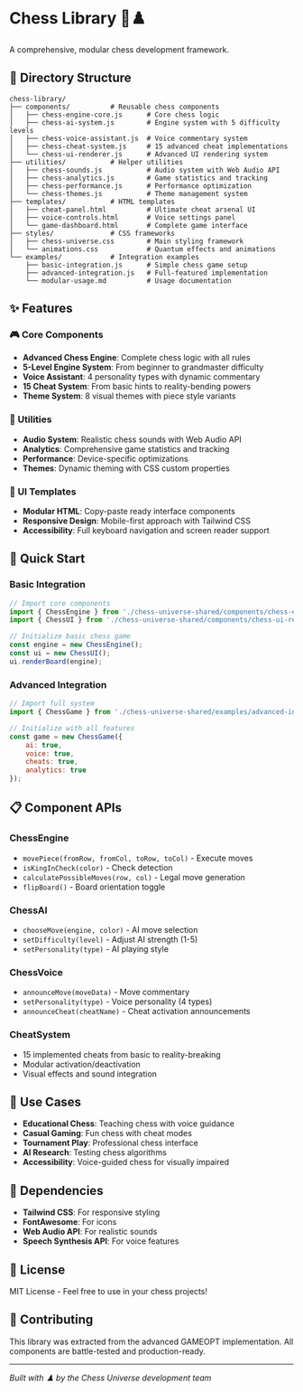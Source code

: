 # Chess Library 🏰♟️

A comprehensive, modular chess development framework.

## 📁 Directory Structure

```
chess-library/
├── components/          # Reusable chess components
│   ├── chess-engine-core.js      # Core chess logic
│   ├── chess-ai-system.js        # Engine system with 5 difficulty levels
│   ├── chess-voice-assistant.js  # Voice commentary system
│   ├── chess-cheat-system.js     # 15 advanced cheat implementations
│   └── chess-ui-renderer.js      # Advanced UI rendering system
├── utilities/           # Helper utilities
│   ├── chess-sounds.js           # Audio system with Web Audio API
│   ├── chess-analytics.js        # Game statistics and tracking
│   ├── chess-performance.js      # Performance optimization
│   └── chess-themes.js           # Theme management system
├── templates/           # HTML templates
│   ├── cheat-panel.html          # Ultimate cheat arsenal UI
│   ├── voice-controls.html       # Voice settings panel
│   └── game-dashboard.html       # Complete game interface
├── styles/              # CSS frameworks
│   ├── chess-universe.css        # Main styling framework
│   └── animations.css            # Quantum effects and animations
└── examples/            # Integration examples
    ├── basic-integration.js      # Simple chess game setup
    ├── advanced-integration.js   # Full-featured implementation
    └── modular-usage.md          # Usage documentation
```

## ✨ Features

### 🎮 Core Components
- **Advanced Chess Engine**: Complete chess logic with all rules
- **5-Level Engine System**: From beginner to grandmaster difficulty
- **Voice Assistant**: 4 personality types with dynamic commentary
- **15 Cheat System**: From basic hints to reality-bending powers
- **Theme System**: 8 visual themes with piece style variants

### 🔧 Utilities
- **Audio System**: Realistic chess sounds with Web Audio API
- **Analytics**: Comprehensive game statistics and tracking
- **Performance**: Device-specific optimizations
- **Themes**: Dynamic theming with CSS custom properties

### 🎨 UI Templates
- **Modular HTML**: Copy-paste ready interface components
- **Responsive Design**: Mobile-first approach with Tailwind CSS
- **Accessibility**: Full keyboard navigation and screen reader support

## 🚀 Quick Start

### Basic Integration
```javascript
// Import core components
import { ChessEngine } from './chess-universe-shared/components/chess-engine-core.js';
import { ChessUI } from './chess-universe-shared/components/chess-ui-renderer.js';

// Initialize basic chess game
const engine = new ChessEngine();
const ui = new ChessUI();
ui.renderBoard(engine);
```

### Advanced Integration
```javascript
// Import full system
import { ChessGame } from './chess-universe-shared/examples/advanced-integration.js';

// Initialize with all features
const game = new ChessGame({
    ai: true,
    voice: true,
    cheats: true,
    analytics: true
});
```

## 📋 Component APIs

### ChessEngine
- `movePiece(fromRow, fromCol, toRow, toCol)` - Execute moves
- `isKingInCheck(color)` - Check detection
- `calculatePossibleMoves(row, col)` - Legal move generation
- `flipBoard()` - Board orientation toggle

### ChessAI
- `chooseMove(engine, color)` - AI move selection
- `setDifficulty(level)` - Adjust AI strength (1-5)
- `setPersonality(type)` - AI playing style

### ChessVoice
- `announceMove(moveData)` - Move commentary
- `setPersonality(type)` - Voice personality (4 types)
- `announceCheat(cheatName)` - Cheat activation announcements

### CheatSystem
- 15 implemented cheats from basic to reality-breaking
- Modular activation/deactivation
- Visual effects and sound integration

## 🎯 Use Cases

- **Educational Chess**: Teaching chess with voice guidance
- **Casual Gaming**: Fun chess with cheat modes
- **Tournament Play**: Professional chess interface
- **AI Research**: Testing chess algorithms
- **Accessibility**: Voice-guided chess for visually impaired

## 🔗 Dependencies

- **Tailwind CSS**: For responsive styling
- **FontAwesome**: For icons
- **Web Audio API**: For realistic sounds
- **Speech Synthesis API**: For voice features

## 📄 License

MIT License - Feel free to use in your chess projects!

## 🤝 Contributing

This library was extracted from the advanced GAMEOPT implementation. 
All components are battle-tested and production-ready.

---

*Built with ♟️ by the Chess Universe development team*
